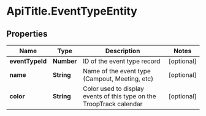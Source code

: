# ApiTitle.EventTypeEntity

## Properties

Name | Type | Description | Notes
------------ | ------------- | ------------- | -------------
**eventTypeId** | **Number** | ID of the event type record | [optional] 
**name** | **String** | Name of the event type (Campout, Meeting, etc) | [optional] 
**color** | **String** | Color used to display events of this type on the TroopTrack calendar | [optional] 


